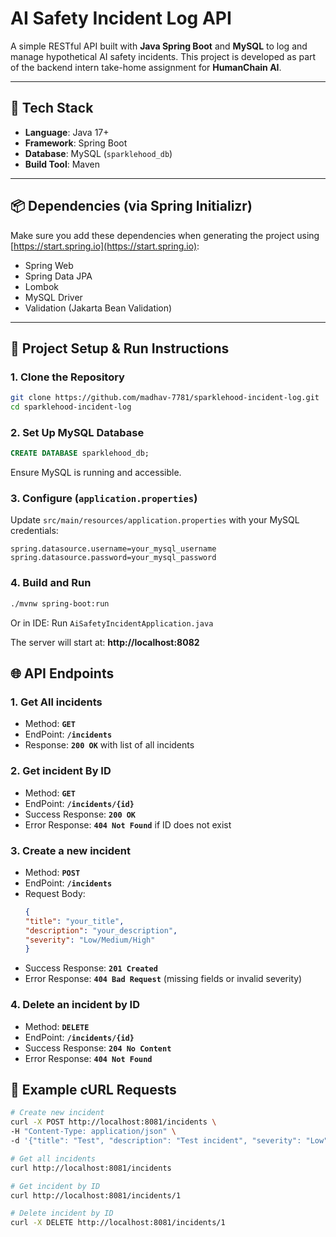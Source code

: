 # AI Safety Incident Log API

A simple RESTful API built with **Java Spring Boot** and **MySQL** to log and manage hypothetical AI safety incidents. This project is developed as part of the backend intern take-home assignment for **HumanChain AI**.

---

## 🚀 Tech Stack

- **Language**: Java 17+
- **Framework**: Spring Boot
- **Database**: MySQL (`sparklehood_db`)
- **Build Tool**: Maven

---

## 📦 Dependencies (via Spring Initializr)

Make sure you add these dependencies when generating the project using [https://start.spring.io](https://start.spring.io):

- Spring Web
- Spring Data JPA
- Lombok
- MySQL Driver
- Validation (Jakarta Bean Validation)

---

## 🔧 Project Setup & Run Instructions

### 1. Clone the Repository

```bash
git clone https://github.com/madhav-7781/sparklehood-incident-log.git
cd sparklehood-incident-log
```

### 2. Set Up MySQL Database
```sql
CREATE DATABASE sparklehood_db;
```
Ensure MySQL is running and accessible.


### 3. Configure (```application.properties```)
Update ```src/main/resources/application.properties``` with your MySQL credentials:

```properties
spring.datasource.username=your_mysql_username
spring.datasource.password=your_mysql_password
```

### 4. Build and Run
```bash
./mvnw spring-boot:run
```
Or in IDE: Run ```AiSafetyIncidentApplication.java```

The server will start at: **http://localhost:8082**

## 🌐 API Endpoints

### 1. Get All incidents
- Method: **`GET`**
- EndPoint: **`/incidents`**
- Response: **`200 OK`** with list of all incidents

### 2. Get incident By ID
- Method: **`GET`**
- EndPoint: **`/incidents/{id}`**
- Success Response: **`200 OK`**
- Error Response: **`404 Not Found`** if ID does not exist

### 3. Create a new incident
- Method: **`POST`**
- EndPoint: **`/incidents`**
- Request Body:
  ```json
  {
  "title": "your_title",
  "description": "your_description",
  "severity": "Low/Medium/High"
  }
  ```
- Success Response: **`201 Created`**
- Error Response: **`404 Bad Request`** (missing fields or invalid severity)

### 4. Delete an incident by ID
- Method: **`DELETE`**
- EndPoint: **`/incidents/{id}`**
- Success Response: **`204 No Content`**
- Error Response: **`404 Not Found`**


## 🧪 Example cURL Requests
```bash
# Create new incident
curl -X POST http://localhost:8081/incidents \
-H "Content-Type: application/json" \
-d '{"title": "Test", "description": "Test incident", "severity": "Low"}'

# Get all incidents
curl http://localhost:8081/incidents

# Get incident by ID
curl http://localhost:8081/incidents/1

# Delete incident by ID
curl -X DELETE http://localhost:8081/incidents/1
```
